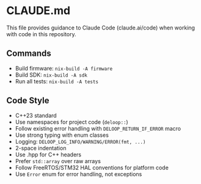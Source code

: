 # CLAUDE.md

This file provides guidance to Claude Code (claude.ai/code) when working with code in this repository.

## Commands

- Build firmware: `nix-build -A firmware`
- Build SDK: `nix-build -A sdk`
- Run all tests: `nix-build -A tests`

## Code Style

- C++23 standard
- Use namespaces for project code (`deloop::`)
- Follow existing error handling with `DELOOP_RETURN_IF_ERROR` macro
- Use strong typing with enum classes
- Logging: `DELOOP_LOG_INFO/WARNING/ERROR(fmt, ...)`
- 2-space indentation
- Use .hpp for C++ headers
- Prefer `std::array` over raw arrays
- Follow FreeRTOS/STM32 HAL conventions for platform code
- Use `Error` enum for error handling, not exceptions
